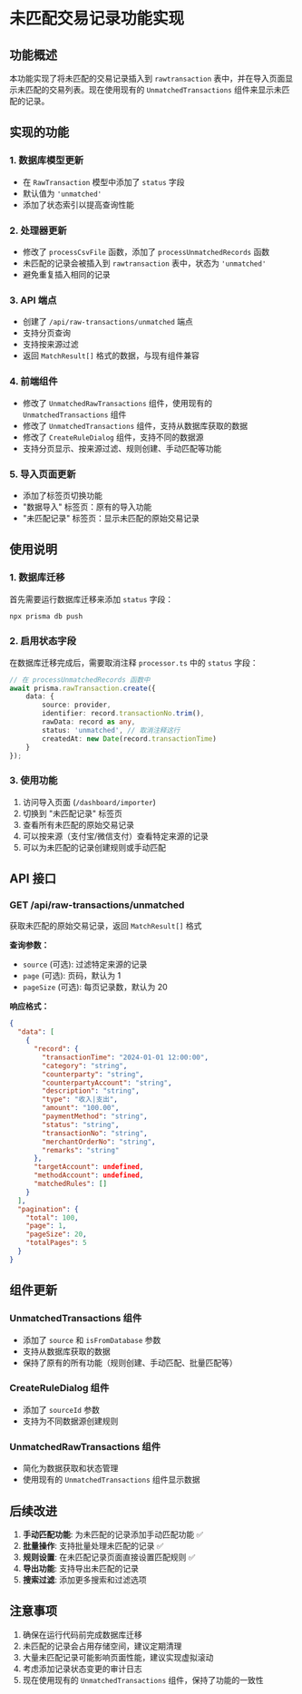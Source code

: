 # 未匹配交易记录功能实现

## 功能概述

本功能实现了将未匹配的交易记录插入到 `rawtransaction` 表中，并在导入页面显示未匹配的交易列表。现在使用现有的 `UnmatchedTransactions` 组件来显示未匹配的记录。

## 实现的功能

### 1. 数据库模型更新

- 在 `RawTransaction` 模型中添加了 `status` 字段
- 默认值为 `'unmatched'`
- 添加了状态索引以提高查询性能

### 2. 处理器更新

- 修改了 `processCsvFile` 函数，添加了 `processUnmatchedRecords` 函数
- 未匹配的记录会被插入到 `rawtransaction` 表中，状态为 `'unmatched'`
- 避免重复插入相同的记录

### 3. API 端点

- 创建了 `/api/raw-transactions/unmatched` 端点
- 支持分页查询
- 支持按来源过滤
- 返回 `MatchResult[]` 格式的数据，与现有组件兼容

### 4. 前端组件

- 修改了 `UnmatchedRawTransactions` 组件，使用现有的 `UnmatchedTransactions` 组件
- 修改了 `UnmatchedTransactions` 组件，支持从数据库获取的数据
- 修改了 `CreateRuleDialog` 组件，支持不同的数据源
- 支持分页显示、按来源过滤、规则创建、手动匹配等功能

### 5. 导入页面更新

- 添加了标签页切换功能
- "数据导入" 标签页：原有的导入功能
- "未匹配记录" 标签页：显示未匹配的原始交易记录

## 使用说明

### 1. 数据库迁移

首先需要运行数据库迁移来添加 `status` 字段：

```bash
npx prisma db push
```

### 2. 启用状态字段

在数据库迁移完成后，需要取消注释 `processor.ts` 中的 `status` 字段：

```typescript
// 在 processUnmatchedRecords 函数中
await prisma.rawTransaction.create({
    data: {
        source: provider,
        identifier: record.transactionNo.trim(),
        rawData: record as any,
        status: 'unmatched', // 取消注释这行
        createdAt: new Date(record.transactionTime)
    }
});
```

### 3. 使用功能

1. 访问导入页面 (`/dashboard/importer`)
2. 切换到 "未匹配记录" 标签页
3. 查看所有未匹配的原始交易记录
4. 可以按来源（支付宝/微信支付）查看特定来源的记录
5. 可以为未匹配的记录创建规则或手动匹配

## API 接口

### GET /api/raw-transactions/unmatched

获取未匹配的原始交易记录，返回 `MatchResult[]` 格式

**查询参数：**
- `source` (可选): 过滤特定来源的记录
- `page` (可选): 页码，默认为 1
- `pageSize` (可选): 每页记录数，默认为 20

**响应格式：**
```json
{
  "data": [
    {
      "record": {
        "transactionTime": "2024-01-01 12:00:00",
        "category": "string",
        "counterparty": "string",
        "counterpartyAccount": "string",
        "description": "string",
        "type": "收入|支出",
        "amount": "100.00",
        "paymentMethod": "string",
        "status": "string",
        "transactionNo": "string",
        "merchantOrderNo": "string",
        "remarks": "string"
      },
      "targetAccount": undefined,
      "methodAccount": undefined,
      "matchedRules": []
    }
  ],
  "pagination": {
    "total": 100,
    "page": 1,
    "pageSize": 20,
    "totalPages": 5
  }
}
```

## 组件更新

### UnmatchedTransactions 组件

- 添加了 `source` 和 `isFromDatabase` 参数
- 支持从数据库获取的数据
- 保持了原有的所有功能（规则创建、手动匹配、批量匹配等）

### CreateRuleDialog 组件

- 添加了 `sourceId` 参数
- 支持为不同数据源创建规则

### UnmatchedRawTransactions 组件

- 简化为数据获取和状态管理
- 使用现有的 `UnmatchedTransactions` 组件显示数据

## 后续改进

1. **手动匹配功能**: 为未匹配的记录添加手动匹配功能 ✅
2. **批量操作**: 支持批量处理未匹配的记录 ✅
3. **规则设置**: 在未匹配记录页面直接设置匹配规则 ✅
4. **导出功能**: 支持导出未匹配的记录
5. **搜索过滤**: 添加更多搜索和过滤选项

## 注意事项

1. 确保在运行代码前完成数据库迁移
2. 未匹配的记录会占用存储空间，建议定期清理
3. 大量未匹配记录可能影响页面性能，建议实现虚拟滚动
4. 考虑添加记录状态变更的审计日志
5. 现在使用现有的 `UnmatchedTransactions` 组件，保持了功能的一致性 
